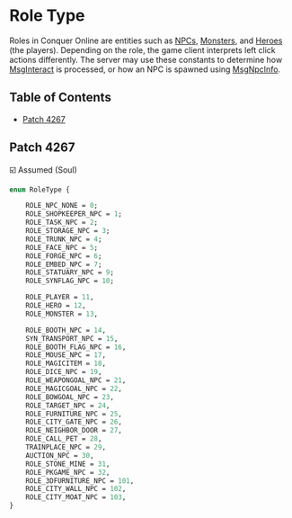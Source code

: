 # Role Type

Roles in Conquer Online are entities such as [NPCs](/renderers/npc.md), [Monsters](/renderers/monster.md), and [Heroes](/renderers/hero.md) (the players). Depending on the role, the game client interprets left click actions differently. The server may use these constants to determine how [MsgInteract](/network/messages/msginteract.md) is processed, or how an NPC is spawned using [MsgNpcInfo](/network/messages/msgnpcinfo.md).

## Table of Contents

* [Patch 4267](#patch-4267)

## Patch 4267

☑️ Assumed (Soul)

```proto
enum RoleType {

    ROLE_NPC_NONE = 0;
    ROLE_SHOPKEEPER_NPC = 1;
    ROLE_TASK_NPC = 2;
    ROLE_STORAGE_NPC = 3;
    ROLE_TRUNK_NPC = 4;
    ROLE_FACE_NPC = 5;
    ROLE_FORGE_NPC = 6;
    ROLE_EMBED_NPC = 7;
    ROLE_STATUARY_NPC = 9;
    ROLE_SYNFLAG_NPC = 10;

    ROLE_PLAYER = 11,
    ROLE_HERO = 12,
    ROLE_MONSTER = 13,

    ROLE_BOOTH_NPC = 14,
    SYN_TRANSPORT_NPC = 15,
    ROLE_BOOTH_FLAG_NPC = 16,
    ROLE_MOUSE_NPC = 17,
    ROLE_MAGICITEM = 18,
    ROLE_DICE_NPC = 19,
    ROLE_WEAPONGOAL_NPC = 21,
    ROLE_MAGICGOAL_NPC = 22,
    ROLE_BOWGOAL_NPC = 23,
    ROLE_TARGET_NPC = 24,
    ROLE_FURNITURE_NPC = 25,
    ROLE_CITY_GATE_NPC = 26,
    ROLE_NEIGHBOR_DOOR = 27,
    ROLE_CALL_PET = 28,
    TRAINPLACE_NPC = 29,
    AUCTION_NPC = 30,
    ROLE_STONE_MINE = 31,
    ROLE_PKGAME_NPC = 32,
    ROLE_3DFURNITURE_NPC = 101,
    ROLE_CITY_WALL_NPC = 102,
    ROLE_CITY_MOAT_NPC = 103,
}
```